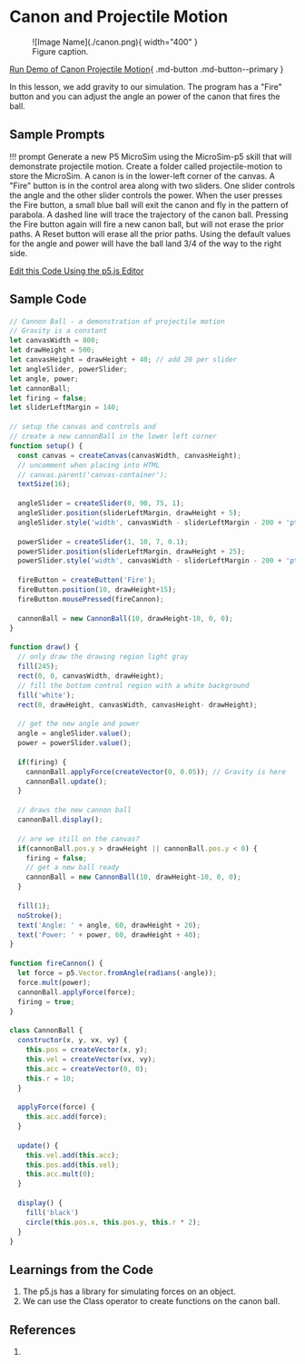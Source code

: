 # Canon and Projectile Motion

<figure markdown>
   ![Image Name](./canon.png){ width="400" }
   <figcaption>Figure caption.</figcaption>
</figure>

[Run Demo of Canon Projectile Motion](./canon.html){ .md-button .md-button--primary }

In this lesson, we add gravity to our simulation.  The program has a "Fire" button
and you can adjust the angle an power of the canon that fires the ball.

## Sample Prompts

!!! prompt
  Generate a new P5 MicroSim using the MicroSim-p5 skill that will demonstrate projectile
  motion.  Create a folder called projectile-motion to store the MicroSim.
  A canon is in the lower-left corner of the canvas.
  A "Fire" button is in the control area along with two sliders.
  One slider controls the angle and the other slider controls the power.
  When the user presses the Fire button, a small blue ball will exit the canon and fly
  in the pattern of parabola.
  A dashed line will trace the trajectory of the canon ball.
  Pressing the Fire button again will fire a new canon ball, but will not erase the prior paths.
  A Reset button will erase all the prior paths.
  Using the default values for the angle and power will have the ball land 3/4 of the way to the right side.


[Edit this Code Using the p5.js Editor](https://editor.p5js.org/dmccreary/sketches/KK75id7n4)

## Sample Code

```js
// Cannon Ball - a demonstration of projectile motion
// Gravity is a constant
let canvasWidth = 800;
let drawHeight = 500;
let canvasHeight = drawHeight + 40; // add 20 per slider
let angleSlider, powerSlider;
let angle, power;
let cannonBall;
let firing = false;
let sliderLeftMargin = 140;

// setup the canvas and controls and 
// create a new cannonBall in the lower left corner
function setup() {
  const canvas = createCanvas(canvasWidth, canvasHeight);
  // uncomment when placing into HTML
  // canvas.parent('canvas-container');
  textSize(16);

  angleSlider = createSlider(0, 90, 75, 1);
  angleSlider.position(sliderLeftMargin, drawHeight + 5);
  angleSlider.style('width', canvasWidth - sliderLeftMargin - 200 + 'pt')
  
  powerSlider = createSlider(1, 10, 7, 0.1);
  powerSlider.position(sliderLeftMargin, drawHeight + 25);
  powerSlider.style('width', canvasWidth - sliderLeftMargin - 200 + 'pt')

  fireButton = createButton('Fire');
  fireButton.position(10, drawHeight+15);
  fireButton.mousePressed(fireCannon);

  cannonBall = new CannonBall(10, drawHeight-10, 0, 0);
}

function draw() {
  // only draw the drawing region light gray
  fill(245);
  rect(0, 0, canvasWidth, drawHeight);
  // fill the bottom control region with a white background
  fill('white');
  rect(0, drawHeight, canvasWidth, canvasHeight- drawHeight);
  
  // get the new angle and power
  angle = angleSlider.value();
  power = powerSlider.value();

  if(firing) {
    cannonBall.applyForce(createVector(0, 0.05)); // Gravity is here
    cannonBall.update();
  }
  
  // draws the new cannon ball
  cannonBall.display();

  // are we still on the canvas?
  if(cannonBall.pos.y > drawHeight || cannonBall.pos.y < 0) {
    firing = false;
    // get a new ball ready
    cannonBall = new CannonBall(10, drawHeight-10, 0, 0);
  }
  
  fill(1);
  noStroke();
  text('Angle: ' + angle, 60, drawHeight + 20);
  text('Power: ' + power, 60, drawHeight + 40);
}

function fireCannon() {
  let force = p5.Vector.fromAngle(radians(-angle));
  force.mult(power);
  cannonBall.applyForce(force);
  firing = true;
}

class CannonBall {
  constructor(x, y, vx, vy) {
    this.pos = createVector(x, y);
    this.vel = createVector(vx, vy);
    this.acc = createVector(0, 0);
    this.r = 10;
  }

  applyForce(force) {
    this.acc.add(force);
  }

  update() {
    this.vel.add(this.acc);
    this.pos.add(this.vel);
    this.acc.mult(0);
  }

  display() {
    fill('black')
    circle(this.pos.x, this.pos.y, this.r * 2);
  }
}

```

## Learnings from the Code

1. The p5.js has a library for simulating forces on an object.
2. We can use the Class operator to create functions on the canon ball.

## References

1. 